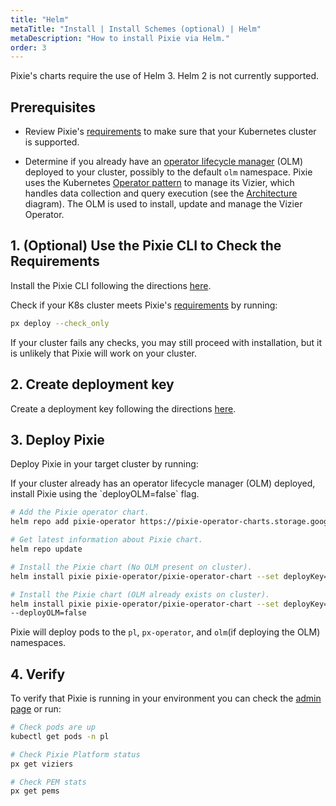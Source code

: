 ```yaml
---
title: "Helm"
metaTitle: "Install | Install Schemes (optional) | Helm"
metaDescription: "How to install Pixie via Helm."
order: 3
---
```


<Alert variant="outlined" severity="warning">
  Pixie's charts require the use of Helm 3. Helm 2 is not currently supported.
</Alert>

## Prerequisites

- Review Pixie's [requirements](/installing-pixie/requirements) to make sure that your Kubernetes cluster is supported.

- Determine if you already have an [operator lifecycle manager](https://docs.openshift.com/container-platform/4.5/operators/understanding/olm/olm-understanding-olm.html) (OLM) deployed to your cluster, possibly to the default `olm` namespace. Pixie uses the Kubernetes [Operator pattern](https://kubernetes.io/docs/concepts/extend-kubernetes/operator/) to manage its Vizier, which handles data collection and query execution (see the [Architecture](/about-pixie/what-is-pixie/#system-architecture) diagram). The OLM is used to install, update and manage the Vizier Operator.

## 1. (Optional) Use the Pixie CLI to Check the Requirements

Install the Pixie CLI following the directions [here](/installing-pixie/install-schemes/cli/).

Check if your K8s cluster meets Pixie's [requirements](/installing-pixie/requirements) by running:

```bash
px deploy --check_only
```

If your cluster fails any checks, you may still proceed with installation, but it is unlikely that Pixie will work on your cluster.

## 2. Create deployment key

Create a deployment key following the directions [here](/reference/admin/deploy-keys/#create-a-deploy-key).

## 3. Deploy Pixie

Deploy Pixie in your target cluster by running:

<Alert variant="outlined" severity="info">
  If your cluster already has an operator lifecycle manager (OLM) deployed, install Pixie using the `deployOLM=false` flag.
</Alert>

``` bash
# Add the Pixie operator chart.
helm repo add pixie-operator https://pixie-operator-charts.storage.googleapis.com

# Get latest information about Pixie chart.
helm repo update

# Install the Pixie chart (No OLM present on cluster).
helm install pixie pixie-operator/pixie-operator-chart --set deployKey=<deploy-key-goes-here> --set clusterName=<cluster-name> --namespace pl --create-namespace

# Install the Pixie chart (OLM already exists on cluster).
helm install pixie pixie-operator/pixie-operator-chart --set deployKey=<deploy-key-goes-here> --set clusterName=<cluster-name> --namespace pl --create-namespace
--deployOLM=false
```

Pixie will deploy pods to the `pl`, `px-operator`, and `olm`(if deploying the OLM) namespaces.

## 4. Verify

To verify that Pixie is running in your environment you can check the [admin page](https://work.withpixie.ai/admin) or run:

``` bash
# Check pods are up
kubectl get pods -n pl

# Check Pixie Platform status
px get viziers

# Check PEM stats
px get pems
```
